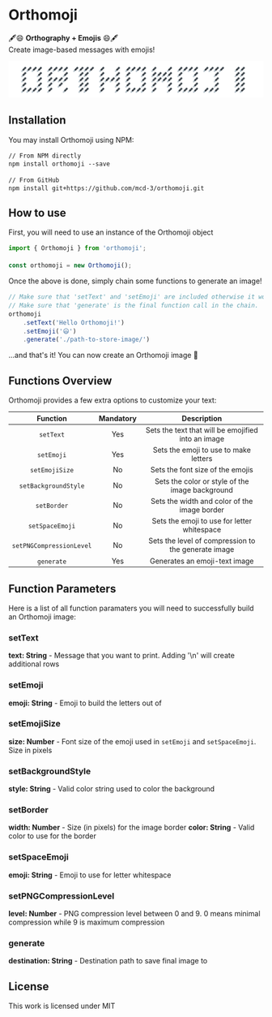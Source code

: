 # Orthomoji

🖋️😄 **Orthography + Emojis** 😄🖋️</br>
Create image-based messages with emojis!

![Orthomoji](./assets/orthomoji_title.png)

## Installation
You may install Orthomoji using NPM:
```shell
// From NPM directly
npm install orthomoji --save

// From GitHub
npm install git+https://github.com/mcd-3/orthomoji.git
```

## How to use
First, you will need to use an instance of the Orthomoji object
```js
import { Orthomoji } from 'orthomoji';

const orthomoji = new Orthomoji(); 
```

Once the above is done, simply chain some functions to generate an image!
```js
// Make sure that 'setText' and 'setEmoji' are included otherwise it won't complete.
// Make sure that 'generate' is the final function call in the chain.
orthomoji
    .setText('Hello Orthomoji!')
    .setEmoji('😃')
    .generate('./path-to-store-image/')
```

...and that's it! You can now create an Orthomoji image 🎉

## Functions Overview
Orthomoji provides a few extra options to customize your text:

| Function               | Mandatory | Description                                        |
|:----------------------:|:---------:|:--------------------------------------------------:|
|`setText`               | Yes       | Sets the text that will be emojified into an image |
|`setEmoji`              | Yes       | Sets the emoji to use to make letters              |
|`setEmojiSize`          | No        | Sets the font size of the emojis                   |
|`setBackgroundStyle`    | No        | Sets the color or style of the image background    |
|`setBorder`             | No        | Sets the width and color of the image border       |
|`setSpaceEmoji`         | No        | Sets the emoji to use for letter whitespace        |
|`setPNGCompressionLevel`| No        | Sets the level of compression to the generate image|
|`generate`              | Yes       | Generates an emoji-text image                      |

## Function Parameters
Here is a list of all function paramaters you will need to successfully build an Orthomoji image:

### setText
**text: String** - Message that you want to print. Adding '\n' will create additional rows

### setEmoji
**emoji: String** - Emoji to build the letters out of

### setEmojiSize
**size: Number** - Font size of the emoji used in `setEmoji` and `setSpaceEmoji`. Size in pixels

### setBackgroundStyle
**style: String** - Valid color string used to color the background

### setBorder
**width: Number** - Size (in pixels) for the image border
**color: String** - Valid color to use for the border

### setSpaceEmoji
**emoji: String** - Emoji to use for letter whitespace

### setPNGCompressionLevel
**level: Number** - PNG compression level between 0 and 9. 0 means minimal compression while 9 is maximum compression

### generate
**destination: String** - Destination path to save final image to

## License
This work is licensed under MIT